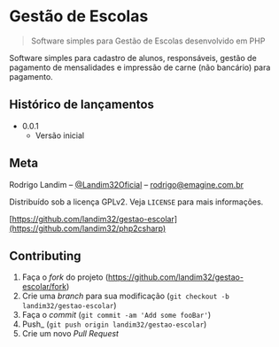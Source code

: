# Gestão de Escolas
> Software simples para Gestão de Escolas desenvolvido em PHP

Software simples para cadastro de alunos, responsáveis, gestão de pagamento de mensalidades e impressão de carne (não bancário) para pagamento.

## Histórico de lançamentos

* 0.0.1
    * Versão inicial

## Meta

Rodrigo Landim – [@Landim32Oficial](https://twitter.com/landim32oficial) – rodrigo@emagine.com.br

Distribuído sob a licença GPLv2. Veja `LICENSE` para mais informações.

[https://github.com/landim32/gestao-escolar](https://github.com/landim32/php2csharp)

## Contributing

1. Faça o _fork_ do projeto (<https://github.com/landim32/gestao-escolar/fork>)
2. Crie uma _branch_ para sua modificação (`git checkout -b landim32/gestao-escolar`)
3. Faça o _commit_ (`git commit -am 'Add some fooBar'`)
4. Push_ (`git push origin landim32/gestao-escolar`)
5. Crie um novo _Pull Request_
